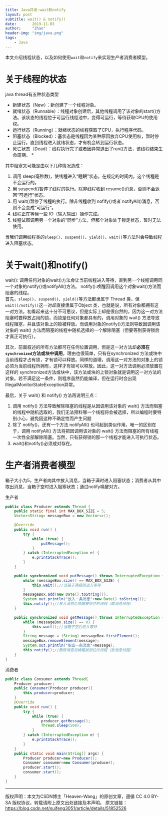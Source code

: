 ```yaml
---
title: Java并发-wait和notify
layout: post
subtitle: wait() & notify()
date:       2019-11-03
author:     "Zhao"
header-img: "img/java.png"
tags: 
    - Java
---
```

本文介绍线程状态，以及如何使用`wait`和`notify`来实现生产者消费者模型。

# 关于线程的状态
java thread有五种状态类型

- 新建状态（New）：新创建了一个线程对象。
- 就绪状态（Runnable）：线程对象创建后，其他线程调用了该对象的start()方法。该状态的线程位于可运行线程池中，变得可运行，等待获取CPU的使用权。
- 运行状态（Running）：就绪状态的线程获取了CPU，执行程序代码。
- 阻塞状态（Blocked）：塞状态是线程因为某种原因放弃CPU使用权，暂时停止运行。直到线程进入就绪状态，才有机会转到运行状态。
- 死亡状态（Dead）：线程执行完了或者因异常退出了run()方法，该线程结束生命周期。  *

其中阻塞又可能是由以下几种情况造成：

1. 调用 sleep(毫秒数)，使线程进入“睡眠”状态。在规定的时间内，这个线程是不会运行的。
2. 用 suspend()暂停了线程的执行。除非线程收到 resume()消息，否则不会返回“可运行”状态。
3. 用 wait()暂停了线程的执行。除非线程收到 nofify()或者 notifyAll()消息，否则不会变成“可运行“。
4. 线程正在等候一些 IO（输入输出）操作完成。
5. 线程试图调用另一个对象的“同步”方法，但那个对象处于锁定状态，暂时无法使用。

当我们调用线程类的`sleep()`、`suspend()`、`yield()`、`wait()`等方法时会导致线程进入阻塞状态。

# 关于wait()和notify()
wait(): 调用任何对象的wait()方法会让当前线程进入等待，直到另一个线程调用同一个对象的notify()或notifyAll()方法。
notify():唤醒因调用这个对象wait()方法而阻塞的线程。  
首先，`sleep()`、`suspend()`、`yield()`等方法都隶属于 Thread 类，但`wait()/notify()`这一对却直接隶属于Object 类，也就是说，所有对象都拥有这一对方法。初看起来这十分不可思议，但是实际上却是很自然的，因为这一对方法阻塞时要释放占用的锁，而锁是任何对象都具有的，调用对象的 wait() 方法导致线程阻塞，并且该对象上的锁被释放。而调用对象的notify()方法则导致因调用该对象的 wait() 方法而阻塞的线程中随机选择的一个解除阻塞（但要等到获得锁后才真正可执行）。

其次，前面叙述的所有方法都可在任何位置调用，但是这一对方法却**必须在`synchronized`方法或块中调用**，理由也很简单，只有在synchronized 方法或块中当前线程才占有锁，才有锁可以释放。同样的道理，调用这一对方法的对象上的锁必须为当前线程所拥有，这样才有锁可以释放。因此，这一对方法调用必须放置在这样的 synchronized方法或块中，该方法或块的上锁对象就是调用这一对方法的对象。若不满足这一条件，则程序虽然仍能编译，但在运行时会出现IllegalMonitorStateException异常。

最后，关于 wait() 和 notify() 方法再说明三点：

1. 调用 notify() 方法导致解除阻塞的线程是从因调用该对象的 wait() 方法而阻塞的线程中随机选取的，我们无法预料哪一个线程将会被选择，所以编程时要特别小心，避免因这种不确定性而产生问题
2. 除了 notify()，还有一个方法 notifyAll() 也可起到类似作用，唯一的区别在于，调用 notifyAll() 方法将把因调用该对象的 wait() 方法而阻塞的所有线程一次性全部解除阻塞。当然，只有获得锁的那一个线程才能进入可执行状态。
3. wait()和notify()必须成对存在。

# 生产者消费者模型

箱子大小为5，生产者向其中放入消息，当箱子满时进入阻塞状态；消费者从其中取出消息，当箱子空时进入阻塞状态；通过notify唤醒对方。

生产者
```java
public class Producer extends Thread {
    public static final int MAX_BOX_SIZE = 5;
    Vector<String> messageBox = new Vector<>();

    @Override
    public void run() {
        try {
            while (true) {
                putMessage();
            }
        } catch (InterruptedException e) {
            e.printStackTrace();
        }
    }

    public synchronized void putMessage() throws InterruptedException {
        while (messageBox.size() == MAX_BOX_SIZE) {
            this.wait();//当箱子满后则进入等待
        }
        messageBox.add(new Date().toString());
        System.out.println("放入一条消息"+new Date().toString());
        this.notify();//放入消息后唤醒被锁住的线程（取消息线程）
    }

    public synchronized void getMessage() throws InterruptedException {
        while (messageBox.size() == 0) {
            this.wait();//当箱子空后进入等待
        }
        String message = (String) messageBox.firstElement();
        messageBox.removeElement(message);
        System.out.println("取出一条消息"+message);
        this.notify();//删除消息后唤醒被锁住的线程（放消息线程）
    }
}
```
消费者
```java
public class Consumer extends Thread{
    Producer producer;
    public Consumer(Producer producer){
        this.producer=producer;
    }
    @Override
    public void run() {
        try {
            while (true) {
                producer.getMessage();
                Thread.sleep(500);
            }
        } catch (InterruptedException e) {
            e.printStackTrace();
        }
    }
    public static void main(String[] args) {
        Producer producer=new Producer();
        Consumer consumer=new Consumer(producer);
        producer.start();
        consumer.start();
    }
}
```
---
版权声明：本文为CSDN博主「Heaven-Wang」的原创文章，遵循 CC 4.0 BY-SA 版权协议，转载请附上原文出处链接及本声明。
原文链接：https://blog.csdn.net/suifeng3051/article/details/51852526